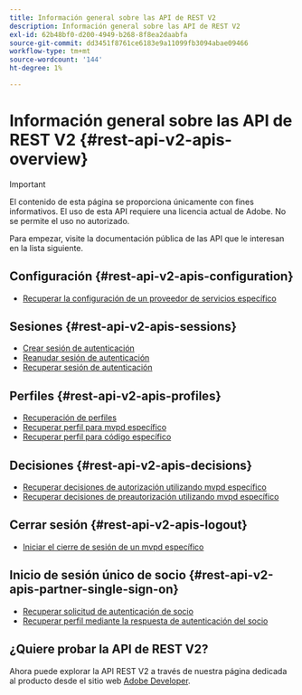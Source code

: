 ```yaml
---
title: Información general sobre las API de REST V2
description: Información general sobre las API de REST V2
exl-id: 62b48bf0-d200-4949-b268-8f8ea2daabfa
source-git-commit: dd3451f8761ce6183e9a11099fb3094abae09466
workflow-type: tm+mt
source-wordcount: '144'
ht-degree: 1%

---
```


# Información general sobre las API de REST V2 {#rest-api-v2-apis-overview}

>[!IMPORTANT]
>
> El contenido de esta página se proporciona únicamente con fines informativos. El uso de esta API requiere una licencia actual de Adobe. No se permite el uso no autorizado.

Para empezar, visite la documentación pública de las API que le interesan en la lista siguiente.

## Configuración {#rest-api-v2-apis-configuration}

* [Recuperar la configuración de un proveedor de servicios específico](configuration-apis/rest-api-v2-configuration-apis-retrieve-configuration-for-specific-service-provider.md)

## Sesiones {#rest-api-v2-apis-sessions}

* [Crear sesión de autenticación](sessions-apis/rest-api-v2-sessions-apis-create-authentication-session.md)
* [Reanudar sesión de autenticación](sessions-apis/rest-api-v2-sessions-apis-resume-authentication-session.md)
* [Recuperar sesión de autenticación](sessions-apis/rest-api-v2-sessions-apis-retrieve-authentication-session-information-using-code.md)

## Perfiles {#rest-api-v2-apis-profiles}

* [Recuperación de perfiles](profiles-apis/rest-api-v2-profiles-apis-retrieve-profiles.md)
* [Recuperar perfil para mvpd específico](profiles-apis/rest-api-v2-profiles-apis-retrieve-profile-for-specific-mvpd.md)
* [Recuperar perfil para código específico](profiles-apis/rest-api-v2-profiles-apis-retrieve-profile-for-specific-code.md)

## Decisiones {#rest-api-v2-apis-decisions}

* [Recuperar decisiones de autorización utilizando mvpd específico](decisions-apis/rest-api-v2-decisions-apis-retrieve-authorization-decisions-using-specific-mvpd.md)
* [Recuperar decisiones de preautorización utilizando mvpd específico](decisions-apis/rest-api-v2-decisions-apis-retrieve-preauthorization-decisions-using-specific-mvpd.md)

## Cerrar sesión {#rest-api-v2-apis-logout}

* [Iniciar el cierre de sesión de un mvpd específico](logout-apis/rest-api-v2-logout-apis-initiate-logout-for-specific-mvpd.md)

## Inicio de sesión único de socio {#rest-api-v2-apis-partner-single-sign-on}

* [Recuperar solicitud de autenticación de socio](partner-single-sign-on-apis/rest-api-v2-partner-single-sign-on-apis-retrieve-partner-authentication-request.md)
* [Recuperar perfil mediante la respuesta de autenticación del socio](partner-single-sign-on-apis/rest-api-v2-partner-single-sign-on-apis-retrieve-profile-using-partner-authentication-response.md)

## ¿Quiere probar la API de REST V2?

Ahora puede explorar la API REST V2 a través de nuestra página dedicada al producto desde el sitio web [Adobe Developer](https://developer.adobe.com/adobe-pass/).
